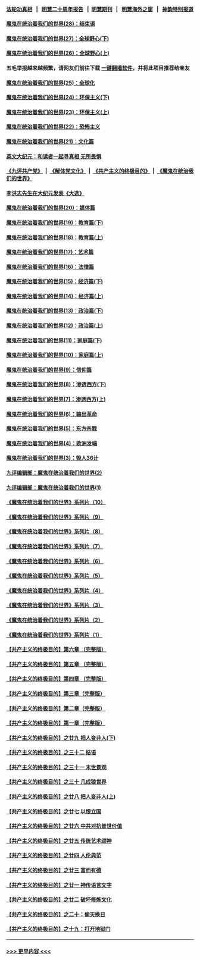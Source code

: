 #### [法轮功真相](https://github.com/gfw-breaker/truth/blob/master/README.md?t=0) &nbsp;&nbsp;|&nbsp;&nbsp; [明慧二十周年报告](https://github.com/gfw-breaker/mh-reports/blob/master/README.md?t=0) &nbsp;&nbsp;|&nbsp;&nbsp;[明慧期刊](https://github.com/gfw-breaker/mh-qikan) &nbsp;&nbsp;|&nbsp;&nbsp; [明慧海外之窗](https://github.com/gfw-breaker/mh-news/blob/master/README.md?t=0) &nbsp;&nbsp;|&nbsp;&nbsp; [神韵特别报道](https://github.com/gfw-breaker/mh-news/blob/master/shenyun.md?t=0)
#### [魔鬼在统治着我们的世界(28)：结束语](../pages/nsc422/n10936246.md?t=07170101) 
#### [魔鬼在统治着我们的世界(27)：全球野心(下)](../pages/nsc422/n10928319.md?t=07170101) 
#### [魔鬼在统治着我们的世界(26)：全球野心(上)](../pages/nsc422/n10900318.md?t=07170101) 
#### 五毛举报越来越频繁，请网友们前往下载 [一键翻墙软件](https://github.com/gfw-breaker/ssr-accounts)，并将此项目推荐给亲友
#### [魔鬼在统治着我们的世界(25)：全球化](../pages/nsc422/n10788205.md?t=07170101) 
#### [魔鬼在统治着我们的世界(24)：环保主义(下)](../pages/nsc422/n10695307.md?t=07170101) 
#### [魔鬼在统治着我们的世界(23)：环保主义(上)](../pages/nsc422/n10688613.md?t=07170101) 
#### [魔鬼在统治着我们的世界(22)：恐怖主义](../pages/nsc422/n10614727.md?t=07170101) 
#### [魔鬼在统治着我们的世界(21)：文化篇](../pages/nsc422/n10597706.md?t=07170101) 
#### [英文大纪元：和读者一起寻真相 无所畏惧](../pages/nsc422/n12542027.md?t=07170101) 
#### [《九评共产党》](https://github.com/begood0513/9ping.md/blob/master/README.md) &nbsp;|&nbsp; [《解体党文化》](../../../../jtdwh.md/blob/master/README.md)  &nbsp;|&nbsp; [《共产主义的终极目的》](../../../../gczydzjmd.md/blob/master/README.md) &nbsp;|&nbsp; [《魔鬼在统治我们的世界》](../../../../mgztzwmdsj.md/blob/master/README.md) 
#### [李洪志先生在大纪元发表《大选》](../pages/nsc422/n12534746.md?t=07170101) 
#### [魔鬼在统治着我们的世界(20)：媒体篇](../pages/nsc422/n10586579.md?t=07170101) 
#### [魔鬼在统治着我们的世界(19)：教育篇(下)](../pages/nsc422/n10564808.md?t=07170101) 
#### [魔鬼在统治着我们的世界(18)：教育篇(上)](../pages/nsc422/n10526970.md?t=07170101) 
#### [魔鬼在统治着我们的世界(17)：艺术篇](../pages/nsc422/n10499093.md?t=07170101) 
#### [魔鬼在统治着我们的世界(16)：法律篇](../pages/nsc422/n10485969.md?t=07170101) 
#### [魔鬼在统治着我们的世界(15)：经济篇(下)](../pages/nsc422/n10469975.md?t=07170101) 
#### [魔鬼在统治着我们的世界(14)：经济篇(上)](../pages/nsc422/n10457370.md?t=07170101) 
#### [魔鬼在统治着我们的世界(13)：政治篇(下)](../pages/nsc422/n10448270.md?t=07170101) 
#### [魔鬼在统治着我们的世界(12)：政治篇(上)](../pages/nsc422/n10444576.md?t=07170101) 
#### [魔鬼在统治着我们的世界(11)：家庭篇(下)](../pages/nsc422/n10440961.md?t=07170101) 
#### [魔鬼在统治着我们的世界(10)：家庭篇(上)](../pages/nsc422/n10435448.md?t=07170101) 
#### [魔鬼在统治着我们的世界(9)：信仰篇](../pages/nsc422/n10432159.md?t=07170101) 
#### [魔鬼在统治着我们的世界(8)：渗透西方(下)](../pages/nsc422/n10429603.md?t=07170101) 
#### [魔鬼在统治着我们的世界(7)：渗透西方(上)](../pages/nsc422/n10426013.md?t=07170101) 
#### [魔鬼在统治着我们的世界(6)：输出革命](../pages/nsc422/n10421536.md?t=07170101) 
#### [魔鬼在统治着我们的世界(5)：东方杀戮](../pages/nsc422/n10417707.md?t=07170101) 
#### [魔鬼在统治着我们的世界(4)：欧洲发端](../pages/nsc422/n10414890.md?t=07170101) 
#### [魔鬼在统治着我们的世界(3)：毁人36计](../pages/nsc422/n10411583.md?t=07170101) 
#### [九评编辑部：魔鬼在统治着我们的世界(2)](../pages/nsc422/n10410036.md?t=07170101) 
#### [九评编辑部：魔鬼在统治着我们的世界(1)](../pages/nsc422/n10406825.md?t=07170101) 
#### [《魔鬼在统治着我们的世界》系列片（10）](../pages/nsc422/n12292670.md?t=07170101) 
#### [《魔鬼在统治着我们的世界》系列片（9）](../pages/nsc422/n12290859.md?t=07170101) 
#### [《魔鬼在统治着我们的世界》系列片（8）](../pages/nsc422/n12287445.md?t=07170101) 
#### [《魔鬼在统治着我们的世界》系列片（7）](../pages/nsc422/n12283425.md?t=07170101) 
#### [《魔鬼在统治着我们的世界》系列片（6）](../pages/nsc422/n12282314.md?t=07170101) 
#### [《魔鬼在统治着我们的世界》系列片（5）](../pages/nsc422/n12281419.md?t=07170101) 
#### [《魔鬼在统治着我们的世界》系列片（4）](../pages/nsc422/n12274024.md?t=07170101) 
#### [《魔鬼在统治着我们的世界》系列片（3）](../pages/nsc422/n12271322.md?t=07170101) 
#### [《魔鬼在统治着我们的世界》系列片（2）](../pages/nsc422/n12269049.md?t=07170101) 
#### [《魔鬼在统治着我们的世界》系列片（1）](../pages/nsc422/n12267575.md?t=07170101) 
#### [【共产主义的终极目的】第六章 （完整版）](../pages/nsc422/n11428913.md?t=07170101) 
#### [【共产主义的终极目的】第五章 （完整版）](../pages/nsc422/n11428912.md?t=07170101) 
#### [【共产主义的终极目的】第四章 （完整版）](../pages/nsc422/n11428907.md?t=07170101) 
#### [【共产主义的终极目的】第三章（完整版）](../pages/nsc422/n11428848.md?t=07170101) 
#### [【共产主义的终极目的】第二章（完整版）](../pages/nsc422/n11428831.md?t=07170101) 
#### [【共产主义的终极目的】第一章（完整版）](../pages/nsc422/n11417651.md?t=07170101) 
#### [【共产主义的终极目的】之廿九 把人变非人(下)](../pages/nsc422/n11344140.md?t=07170101) 
#### [【共产主义的终极目的】之三十二 结语](../pages/nsc422/n11360535.md?t=07170101) 
#### [【共产主义的终极目的】之三十一 末世景观](../pages/nsc422/n11351129.md?t=07170101) 
#### [【共产主义的终极目的】之三十 几成狼世界](../pages/nsc422/n11348280.md?t=07170101) 
#### [【共产主义的终极目的】之廿八 把人变非人(上)](../pages/nsc422/n11340492.md?t=07170101) 
#### [【共产主义的终极目的】之廿七 以恨立国](../pages/nsc422/n11336944.md?t=07170101) 
#### [【共产主义的终极目的】之廿六 中共对抗普世价值](../pages/nsc422/n11324785.md?t=07170101) 
#### [【共产主义的终极目的】之廿五 传统艺术颂神](../pages/nsc422/n11296396.md?t=07170101) 
#### [【共产主义的终极目的】之廿四 人伦典范](../pages/nsc422/n11296397.md?t=07170101) 
#### [【共产主义的终极目的】之廿三 富而有德](../pages/nsc422/n11283598.md?t=07170101) 
#### [【共产主义的终极目的】之廿一 神传语言文字](../pages/nsc422/n11263265.md?t=07170101) 
#### [【共产主义的终极目的】之廿二 破坏修炼文化](../pages/nsc422/n11245728.md?t=07170101) 
#### [【共产主义的终极目的】之二十：偷天换日](../pages/nsc422/n11238846.md?t=07170101) 
#### [【共产主义的终极目的】之十九：打开地狱门](../pages/nsc422/n11206376.md?t=07170101) 

----
#### [ >>> 更早内容 <<< ](../indexes/nsc422-earlier.md)
